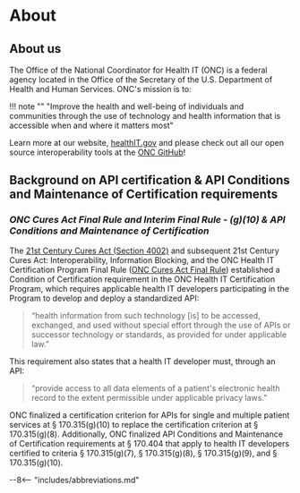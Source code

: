 # About

## About us

The Office of the National Coordinator for Health IT (ONC) is a federal agency located in the Office of the Secretary of the U.S. Department of Health and Human Services. ONC's mission is to: 

!!! note ""
    "Improve the health and well-being of individuals and communities through the use of technology and health information that is accessible when and where it matters most"

Learn more at our website, <a target = "_blank" href = "https://www.healthit.gov/topic/about-onc">healthIT.gov</a> and please check out all our open source interoperability tools at the <a target = "_blank" href = "https://github.com/onc-healthit">ONC GitHub</a>!

## Background on API certification & API Conditions and Maintenance of Certification requirements

### *ONC Cures Act Final Rule and Interim Final Rule - (g)(10) & API Conditions and Maintenance of Certification*

The <a target = "_blank" href = "https://www.congress.gov/bill/114th-congress/house-bill/34/text">21st Century Cures Act (Section 4002)</a> and subsequent 21st Century Cures Act: Interoperability, Information Blocking, and the ONC Health IT Certification Program Final Rule (<a target = "_blank" href = "https://www.healthit.gov/curesrule/">ONC Cures Act Final Rule</a>) established a Condition of Certification requirement in the ONC Health IT Certification Program, which requires applicable health IT developers participating in the Program to develop and deploy a standardized API:

>“health information from such technology [is] to be accessed, exchanged, and used without special effort through the use of APIs or successor technology or standards, as provided for under applicable law.”

This requirement also states that a health IT developer must, through an API:

>“provide access to all data elements of a patient's electronic health record to the extent permissible under applicable privacy laws.”

ONC finalized a certification criterion for APIs for single and multiple patient services at § 170.315(g)(10) to replace the certification criterion at § 170.315(g)(8). Additionally, ONC finalized API Conditions and Maintenance of Certification requirements at § 170.404 that apply to health IT developers certified to criteria § 170.315(g)(7), § 170.315(g)(8), § 170.315(g)(9), and § 170.315(g)(10).

<!-- ### *2015 Edition - (g)(7), (g)(8), (g)(9)*

[Background on these criteria with references to the 2015 Edition.] -->

--8<-- "includes/abbreviations.md"
